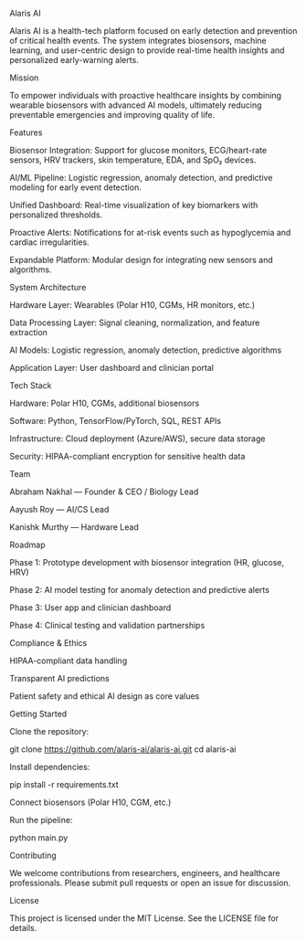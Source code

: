 Alaris AI

Alaris AI is a health-tech platform focused on early detection and prevention of critical health events. The system integrates biosensors, machine learning, and user-centric design to provide real-time health insights and personalized early-warning alerts.

Mission

To empower individuals with proactive healthcare insights by combining wearable biosensors with advanced AI models, ultimately reducing preventable emergencies and improving quality of life.

Features

Biosensor Integration: Support for glucose monitors, ECG/heart-rate sensors, HRV trackers, skin temperature, EDA, and SpO₂ devices.

AI/ML Pipeline: Logistic regression, anomaly detection, and predictive modeling for early event detection.

Unified Dashboard: Real-time visualization of key biomarkers with personalized thresholds.

Proactive Alerts: Notifications for at-risk events such as hypoglycemia and cardiac irregularities.

Expandable Platform: Modular design for integrating new sensors and algorithms.

System Architecture

Hardware Layer: Wearables (Polar H10, CGMs, HR monitors, etc.)

Data Processing Layer: Signal cleaning, normalization, and feature extraction

AI Models: Logistic regression, anomaly detection, predictive algorithms

Application Layer: User dashboard and clinician portal

Tech Stack

Hardware: Polar H10, CGMs, additional biosensors

Software: Python, TensorFlow/PyTorch, SQL, REST APIs

Infrastructure: Cloud deployment (Azure/AWS), secure data storage

Security: HIPAA-compliant encryption for sensitive health data

Team

Abraham Nakhal — Founder & CEO / Biology Lead

Aayush Roy — AI/CS Lead

Kanishk Murthy — Hardware Lead

Roadmap

Phase 1: Prototype development with biosensor integration (HR, glucose, HRV)

Phase 2: AI model testing for anomaly detection and predictive alerts

Phase 3: User app and clinician dashboard

Phase 4: Clinical testing and validation partnerships

Compliance & Ethics

HIPAA-compliant data handling

Transparent AI predictions

Patient safety and ethical AI design as core values

Getting Started

Clone the repository:

git clone https://github.com/alaris-ai/alaris-ai.git
cd alaris-ai


Install dependencies:

pip install -r requirements.txt


Connect biosensors (Polar H10, CGM, etc.)

Run the pipeline:

python main.py

Contributing

We welcome contributions from researchers, engineers, and healthcare professionals. Please submit pull requests or open an issue for discussion.

License

This project is licensed under the MIT License. See the LICENSE file for details.
